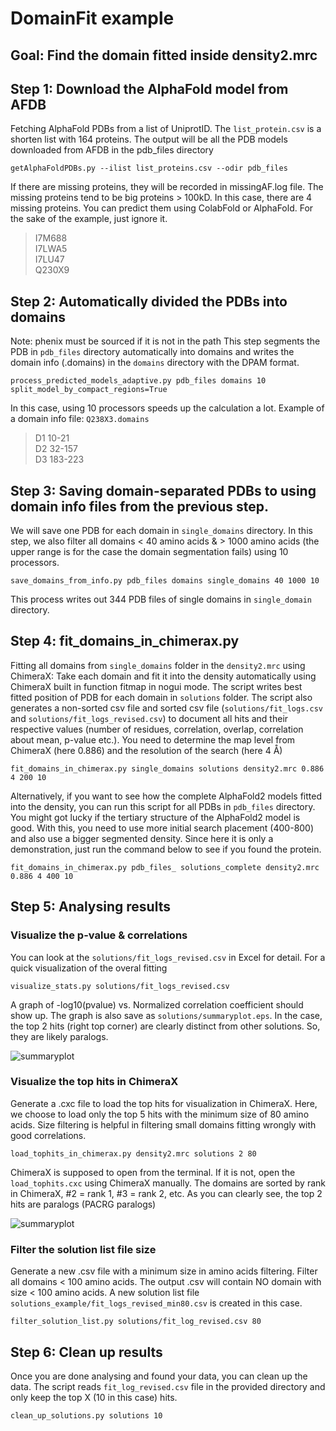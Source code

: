 # DomainFit example

## Goal: Find the domain fitted inside density2.mrc


## Step 1: Download the AlphaFold model from AFDB 

Fetching AlphaFold PDBs from a list of UniprotID. The `list_protein.csv` is a shorten list with 164 proteins. The output will be all the PDB models downloaded from AFDB in the pdb_files directory

	getAlphaFoldPDBs.py --ilist list_proteins.csv --odir pdb_files
	
If there are missing proteins, they will be recorded in missingAF.log file. The missing proteins tend to be big proteins > 100kD. In this case, there are 4 missing proteins. You can predict them using ColabFold or AlphaFold. For the sake of the example, just ignore it.

> I7M688  
I7LWA5  
I7LU47  
Q230X9


## Step 2: Automatically divided the PDBs into domains
Note: phenix must be sourced if it is not in the path
This step segments the PDB in `pdb_files` directory automatically into domains and writes the domain info (.domains) in the `domains` directory with the DPAM format.

	process_predicted_models_adaptive.py pdb_files domains 10 split_model_by_compact_regions=True

In this case, using 10 processors speeds up the calculation a lot.
Example of a domain info file: `Q238X3.domains`

> D1	10-21  
D2	32-157  
D3	183-223


## Step 3: Saving domain-separated PDBs to using domain info files from the previous step.

We will save one PDB for each domain in `single_domains` directory. In this step, we also filter all domains < 40 amino acids & > 1000 amino acids (the upper range is for the case the domain segmentation fails) using 10 processors.

	save_domains_from_info.py pdb_files domains single_domains 40 1000 10

This process writes out 344 PDB files of single domains in `single_domain` directory.

## Step 4: fit_domains_in_chimerax.py
Fitting all domains from `single_domains` folder in the `density2.mrc` using ChimeraX: Take each domain and fit it into the density automatically using ChimeraX built in function fitmap in nogui mode. The script writes best fitted position of PDB for each domain in `solutions` folder. The script also generates a non-sorted csv file and sorted csv file (`solutions/fit_logs.csv` and `solutions/fit_logs_revised.csv`) to document all hits and their respective values (number of residues, correlation, overlap, correlation about mean, p-value etc.). You need to determine the map level from ChimeraX (here 0.886) and the resolution of the search (here 4 Å)

	fit_domains_in_chimerax.py single_domains solutions density2.mrc 0.886 4 200 10

Alternatively, if you want to see how the complete AlphaFold2 models fitted into the density, you can run this script for all PDBs in `pdb_files` directory. You might got lucky if the tertiary structure of the AlphaFold2 model is good. With this, you need to use more initial search placement (400-800) and also use a bigger segmented density. Since here it is only a demonstration, just run the command below to see if you found the protein.

	fit_domains_in_chimerax.py pdb_files_ solutions_complete density2.mrc 0.886 4 400 10
	

## Step 5: Analysing results

### Visualize the p-value & correlations
You can look at the `solutions/fit_logs_revised.csv` in Excel for detail. For a quick visualization of the overal fitting

	visualize_stats.py solutions/fit_logs_revised.csv
	
	
A graph of -log10(pvalue) vs. Normalized correlation coefficient should show up. The graph is also save as `solutions/summaryplot.eps`. In the case, the top 2 hits (right top corner) are clearly distinct from other solutions. So, they are likely paralogs.


![summaryplot](https://github.com/builab/DomainFit/blob/main/example/summaryplot.png?raw=true)


### Visualize the top hits in ChimeraX
Generate a .cxc file to load the top hits for visualization in ChimeraX. Here, we choose to load only the top 5 hits with the minimum size of 80 amino acids. Size filtering is helpful in filtering small domains fitting wrongly with good correlations.

	load_tophits_in_chimerax.py density2.mrc solutions 2 80

ChimeraX is supposed to open from the terminal. If it is not, open the `load_tophits.cxc` using ChimeraX manually. The domains are sorted by rank in ChimeraX, #2 = rank 1, #3 = rank 2, etc. As you can clearly see, the top 2 hits are paralogs (PACRG paralogs)


![summaryplot](https://github.com/builab/DomainFit/blob/main/example/tophits.png?raw=true)


### Filter the solution list file size
Generate a new .csv file with a minimum size in amino acids filtering. Filter all domains < 100 amino acids. The output .csv will contain NO domain with size < 100 amino acids. A new solution list file `solutions_example/fit_logs_revised_min80.csv` is created in this case.

	filter_solution_list.py solutions/fit_log_revised.csv 80
	
	
## Step 6: Clean up results
Once you are done analysing and found your data, you can clean up the data. The script reads `fit_log_revised.csv` file in the provided directory and only keep the top X (10 in this case) hits.

	clean_up_solutions.py solutions 10